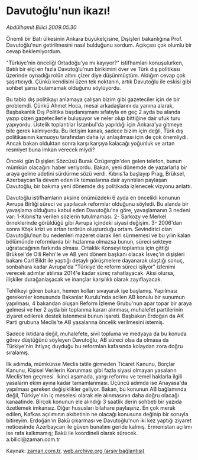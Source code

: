 # Davutoğlu'nun ikazı!

*Abdülhamit Bilici 2009.05.30*

<tr><td class="metin" colspan="2" style="padding-top: 20px; padding-left: 5px; padding-right: 10px;">Önemli bir Batı ülkesinin Ankara büyükelçisine, Dışişleri bakanlığına Prof. Davutoğlu'nun getirilmesini nasıl bulduğunu sordum. Açıkçası çok olumlu bir cevap beklemiyordum.</td></tr><tr><td class="metin" colspan="2" style="padding-top: 20px; padding-left: 5px; padding-right: 10px;"><p>"Türkiye'nin önceliği Ortadoğu'ya mı kayıyor?" istifhamları konuşulurken, Batılı bir elçi en fazla Davutoğlu'nun birikimini över ve Türk dış politikası üzerinde oynadığı rolün altını çizer diye düşünmüştüm. Aldığım cevap çok şaşırtıcıydı. Çünkü kendisini üzen tek noktanın, artık Davutoğlu ile eskisi gibi sohbet şansı bulamamak olduğunu söylüyordu.
<p>Bu tablo dış politikayı anlamaya çalışan bizim gibi gazeteciler için de bir problemdi. Çünkü Ahmet Hoca, mesai arkadaşlarını da yanına alarak, Başbakanlık Dış Politika başdanışmanı sıfatıyla en geç 2 ayda bu alanda yazıp çizen gazetecilerle buluşuyor ve neler olup bittiğine dair ufuk turu yapıyordu. Üstelik toplantılar İstanbul'da yapıldığı için Ankara'ya gitmeye bile gerek kalmıyordu. Bu iletişim kanalı, sadece bizim için değil, Türk dış politikasının kamuoyu tarafından daha iyi anlaşılması için de çok önemliydi. Ancak bakan olduktan sonra karşı karşıya kalacağı yoğunluk ve artan resmiyet buna imkan verecek miydi?
<p>Önceki gün Dışişleri Sözcüsü Burak Özügergin'den gelen telefon, bunun mümkün olacağını haber veriyordu. Bakan, yeni dönemde de yazarlarla bir araya gelme adetini sürdürme sözü verdi. Kıbrıs'la başlayıp Prag, Brüksel, Azerbaycan'la devem eden ilk temaslarına dair ayrıntıları paylaşan Davutoğlu, bir bakıma yeni dönemde dış politikada izlenecek vizyonu anlattı.
<p>Davutoğlu istifhamların aksine önümüzdeki 6 ayda en öncelikli konunun Avrupa Birliği süreci ve yapılacak reformlar olduğunu söyledi. Bu alanda bir yavaşlama olduğunu kabul eden Davutoğlu'na göre, yavaşlamanın 3 nedeni var: 1-Kıbrıs'ta verilen sözlerin tutulmaması. 2- Sarkozy ve Merkel örneklerinde görüldüğü gibi Avrupa içindeki siyasi değişim. 3- 2006'dan sonra Köşk krizi ve artan terörün oluşturduğu ortam. Sevindirici olan Davutoğlu'nun bu nedenleri mazeret olarak ileri sürmemesi ve bu yılın kalan bölümünde reformlarda bir hızlanma olmazsa bunun, süreci sekteye uğratacağının farkında olması. Ortaklık Konseyi toplantısı için gittiği Brüksel'de Olli Rehn'le ve AB yeni dönem başkanı olacak İsveç'in dışişleri bakanı Carl Bildt ile yaptığı detaylı görüşmelere dayanarak ulaştığı sonuç, sonbahara kadar Avrupa'da "Türkiye'de reform süreci işliyor" izlenimi verecek adımlar atılırsa 2014'e kadar süreç rahatlayacak. Aksi olursa, ilişkiler durağanlaşacak ve inançlar karşılıklı olarak zayıflayacak.
<p>Tehlikeyi gören bakan, hemen kolları sıvayarak işe başlamış. Yapılması gerekenler konusunda Bakanlar Kurulu'nda acilen AB konulu bir sunumun yapılması, 4 bakandan oluşan Reform İzleme Grubu'nun apar topar bir araya gelmesi ve her 2 ayda bir toplanma kararı alınması, muhalefet partilerinin ziyaret edilerek destek istenmesi bunun işareti. Başbakan Erdoğan da AK Parti grubuna Meclis'te AB yasalarına öncelik verilmesini istemiş.
<p>Sadece iktidara değil, muhalefete, sivil topluma ve medyaya da bu konuda görev düştüğünü söyleyen Davutoğlu, AB süreci olsa da olmasa da Türkiye'nin ihtiyaç duyduğu bu reformları kafasında kolaydan zora doğru sıralamış.
<p>İlk adımda, mümkünse Meclis tatile girmeden Ticaret Kanunu, Borçlar Kanunu, Kişisel Verilerin Korunması gibi fazla siyasi olmayan yasaların Meclis'ten geçmesi. İkinci aşamada, yargı reformu ve temel haklarla ilgili yasaların ekim ayına kadar tamamlanması. Üçüncü adımda ise Anayasa'da yapılması gereken değişiklikler geliyor. Bakan, bu konunun AB bağlamında değil, Türkiye'nin iç meselesi olarak ele alınmasının daha doğru olacağı kanaatinde. Birçok konunun ele alındığı 3 saatlik derin sohbeti bir yazıda özetlemek imkansız. Diğer hususları bilahare paylaşırız. En çok merak edilen, Kafkas açılımının akıbetinin ne olacağı konusuna değinip bir soruyla bitireyim. Erdoğan'ın Bakü çıkarması ve Davutoğlu'nun iki kez yaptığı ziyaret neticesinde Azerbaycan ile güven bunalımı geride kalmış. Ermenistan açılımı ise rafa kalkmamış; Bakü ile koordineli olarak sürecek. a.bilici@zaman.com.tr<br/></p></p></p></p></p></p></p></td></tr>

Kaynak: [zaman.com.tr](http://zaman.com.tr/yazar.do?yazino=853371), [web.archive.org (arşiv bağlantısı)](http://web.archive.org/web/20090603085500/http://www.zaman.com.tr:80/yazar.do?yazino=853371)
